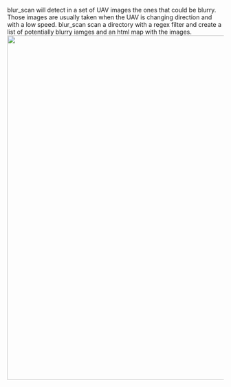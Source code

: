 blur_scan will detect in a set of UAV images the ones that could be blurry. Those images are usually taken when the UAV is changing direction and with a low speed. 
blur_scan scan a directory with a regex filter and create a list of potentially blurry iamges and an html map with the images. 
<img src="https://github.com/IPGP/UAV_images_blur_detection/blob/main/map_exemple.png" width="800px" height="auto">
